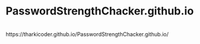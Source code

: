 # PasswordStrengthChacker.github.io
<br>
https://tharkicoder.github.io/PasswordStrengthChacker.github.io/
